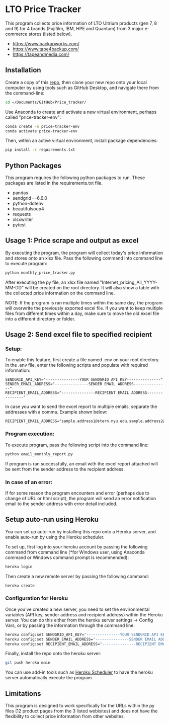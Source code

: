 
# LTO Price Tracker
This program collects price information of LTO Ultrium products (gen 7, 8 and 9) for 4 brands (Fujifilm, IBM, HPE and Quantum) from 3 major e-commerce stores (listed below).

 + https://www.backupworks.com/
 + https://www.tape4backup.com/
 + https://tapeandmedia.com/

## Installation
Create a copy of this [repo](https://github.com/K-Fukasawa/Price_tracker), then clone your new repo onto your local computer by using tools such as GitHub Desktop, and navigate there from the command-line:

```sh
cd ~/Documents/GitHub/Price_tracker/
```

Use Anaconda to create and activate a new virtual environment, perhaps called "price-tracker-env":

```sh
conda create -n price-tracker-env
conda activate price-tracker-env
```

Then, within an active virtual environment, install package dependencies:

```sh
pip install -r requirements.txt
```

## Python Packages
This program requires the following python packages to run. These packages are listed in the requirements.txt file.

 + pandas
 + sendgrid==6.6.0
 + python-dotenv
 + beautifulsoup4
 + requests
 + xlsxwriter
 + pytest

## Usage 1: Price scrape and output as excel
By executing the program, the program will collect today's price information and stores onto an xlsx file.
Pass the following command into command line to execute program:

```sh
python monthly_price_tracker.py
```

After executing the py file, an xlsx file named "Internet_pricing_All_YYYY-MM-DD" will be created on the root directory. It will also show a table with the collected price information on the command line.

NOTE: If the program is ran multiple times within the same day, the program will overwrite the previously exported excel file. If you want to keep multiple files from different times within a day, make sure to move the old excel file into a different directory or folder.

## Usage 2: Send excel file to specified recipient
### Setup:
To enable this feature, first create a file named .env on your root directory.
In the .env file, enter the following scripts and populate with required information:

    SENDGRID_API_KEY="---------------YOUR SENDGRID API KEY---------------"
    SENDER_EMAIL_ADDRESS="---------------SENDER EMAIL ADDRESS---------------"
    RECIPIENT_EMAIL_ADDRESS="---------------RECIPIENT EMAIL ADDRESS---------------"

In case you want to send the excel report to multiple emails, separate the addresses with a comma. Example shown below:

    RECIPIENT_EMAIL_ADDRESS="sample.address1@stern.nyu.edu,sample.address2@stern.nyu.edu"

### Program execution:
To execute program, pass the following script into the command line:

```sh
python email_monthly_report.py
```

If program is ran successfully, an email with the excel report attached will be sent from the sender address to the recipient address.

### In case of an error:
If for some reason the program encounters and error (perhaps due to change of URL or html script), the program will send an error notification email to the sender address with error detail included.

## Setup auto-run using Heroku
You can set up auto-run by installing this repo onto a Heroku server, and enable auto-run by using the Heroku scheduler.

To set up, first log into your heroku account by passing the following command from command line (*for Windows user, using Anaconda command or Windows command prompt is recommended):

```sh
heroku login
```

Then create a new remote server by passing the following command:

```sh
heroku create
```

### Configuration for Heroku
Once you've created a new server, you need to set the environmental variables (API key, sender address and recipient address) within the Heroku server. You can do this either from the heroku server settings -> Config Vars, or by passing the information through the command line:

```sh
heroku config:set SENDGRID_API_KEY="---------------YOUR SENDGRID API KEY---------------"
heroku config:set SENDER_EMAIL_ADDRESS="---------------SENDER EMAIL ADDRESS---------------"
heroku config:set RECIPIENT_EMAIL_ADDRESS="---------------RECIPIENT EMAIL ADDRESS---------------"
```

Finally, install the repo onto the heroku server:

```sh
git push heroku main
```

You can use add-in tools such as [Heroku Scheduler](https://dashboard.heroku.com/apps/enigmatic-beach-10029/resources/new?addonService=scheduler) to have the heroku server automatically execute the program.

## Limitations
This program is designed to work specifically for the URLs within the py files (12 product pages from the 3 listed webisites) and does not have the flexibility to collect price information from other websites.